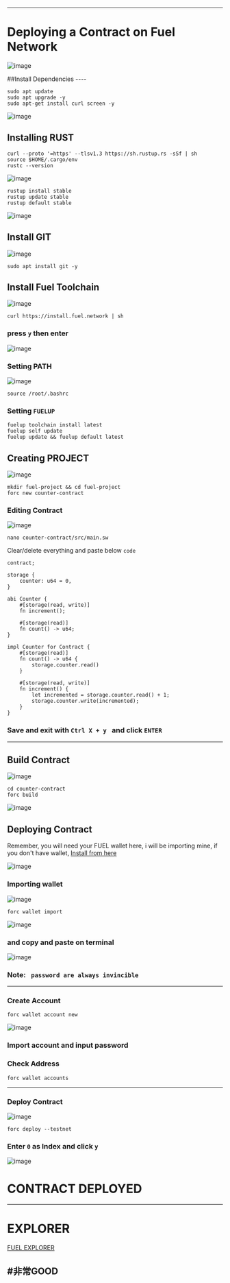 

--------------------------------


# Deploying a Contract on Fuel Network 
![image](https://github.com/mztacat/Fuel-Contract-Deployment/assets/31314340/79098f5b-4d5c-48a5-9eda-8b39b1cccde6)



##Install Dependencies  ---- 

```
sudo apt update
sudo apt upgrade -y
sudo apt-get install curl screen -y 
```
![image](https://github.com/mztacat/Fuel-Contract-Deployment/assets/31314340/f9fb26d5-3d76-4349-855a-3fba14179514)


## Installing RUST 

```
curl --proto '=https' --tlsv1.3 https://sh.rustup.rs -sSf | sh
source $HOME/.cargo/env
rustc --version
```
![image](https://github.com/mztacat/Fuel-Contract-Deployment/assets/31314340/5aecb6a0-996e-428f-b827-2070678725aa)

```
rustup install stable
rustup update stable
rustup default stable
```
![image](https://github.com/mztacat/Fuel-Contract-Deployment/assets/31314340/f78242c5-aac1-4513-af97-08c48dc79d5a)



## Install GIT 
![image](https://github.com/mztacat/Fuel-Contract-Deployment/assets/31314340/c271feba-3c9a-43dd-903f-6a68ad3d69e8)

```
sudo apt install git -y 
```


## Install Fuel Toolchain 

![image](https://github.com/mztacat/Fuel-Contract-Deployment/assets/31314340/a83a1f30-0333-4414-b6f4-c6f79793ac78)

```
curl https://install.fuel.network | sh
```

### press ```y``` then enter
 ![image](https://github.com/mztacat/Fuel-Contract-Deployment/assets/31314340/66a2c343-00ba-41ec-a08f-006866b1a0db)



 ### Setting PATH 
![image](https://github.com/mztacat/Fuel-Contract-Deployment/assets/31314340/1581ad4f-f1cb-4303-a037-b9579e6f087d)

```
source /root/.bashrc
```


### Setting ```FUELUP```

```
fuelup toolchain install latest
fuelup self update
fuelup update && fuelup default latest
```




## Creating PROJECT 
![image](https://github.com/mztacat/Fuel-Contract-Deployment/assets/31314340/af5b6c9c-f515-499a-a700-5f44e387833b)

```
mkdir fuel-project && cd fuel-project
forc new counter-contract
```



### Editing Contract 
![image](https://github.com/mztacat/Fuel-Contract-Deployment/assets/31314340/cba9e0b7-ecdf-401c-80ad-80c6f746c543)


```
nano counter-contract/src/main.sw
```

Clear/delete everything and paste below ```code```

```
contract;
 
storage {
    counter: u64 = 0,
}
 
abi Counter {
    #[storage(read, write)]
    fn increment();
 
    #[storage(read)]
    fn count() -> u64;
}
 
impl Counter for Contract {
    #[storage(read)]
    fn count() -> u64 {
        storage.counter.read()
    }
 
    #[storage(read, write)]
    fn increment() {
        let incremented = storage.counter.read() + 1;
        storage.counter.write(incremented);
    }
}
```


### Save and exit with  ```Ctrl X + y ```  and click ``` ENTER ``` 

--------------------------------------




## Build Contract 
![image](https://github.com/mztacat/Fuel-Contract-Deployment/assets/31314340/af8b7100-fa86-4177-9907-2575cd9abbf8)

```
cd counter-contract
forc build 
```
![image](https://github.com/mztacat/Fuel-Contract-Deployment/assets/31314340/777ae627-7101-4ec0-8f3c-804f2c5c5e7d)






## Deploying Contract 
Remember, you will need your FUEL wallet here, i will be importing mine, if you don't have wallet, [Install from here](https://wallet.fuel.network/docs/install/)

![image](https://github.com/mztacat/Fuel-Contract-Deployment/assets/31314340/3d2e1430-d731-45c5-a74d-a391cc0bf60e)



### Importing wallet 
![image](https://github.com/mztacat/Fuel-Contract-Deployment/assets/31314340/468fac6b-3b48-4723-980a-606ae58b5427)


```
forc wallet import 
```
![image](https://github.com/mztacat/Fuel-Contract-Deployment/assets/31314340/bb4f2b0d-533a-400c-9b09-8dba98bf8a72)


### and copy and paste on terminal
![image](https://github.com/mztacat/Fuel-Contract-Deployment/assets/31314340/5841f34b-2476-4116-9e00-cebdecad08fb)

### Note:  ``` password are always invincible```

----------------


### Create Account 

```
forc wallet account new
```
![image](https://github.com/mztacat/Fuel-Contract-Deployment/assets/31314340/33913d6b-2030-4c5f-896d-79e3ee6b32f8)

### Import account and input password 



### Check Address 

```
forc wallet accounts
```


---------

### Deploy Contract 
![image](https://github.com/mztacat/Fuel-Contract-Deployment/assets/31314340/8e5842f2-5b77-4c07-ac19-7ca689384ec6)

```
forc deploy --testnet 
```

### Enter ```0``` as Index and click ```y``` 
![image](https://github.com/mztacat/Fuel-Contract-Deployment/assets/31314340/f30a2bdc-365a-475f-a180-d41776a7f0ae)

# CONTRACT DEPLOYED 
----------


# EXPLORER 
[FUEL EXPLORER](https://app.fuel.network/) 

#非常GOOD
-------------











